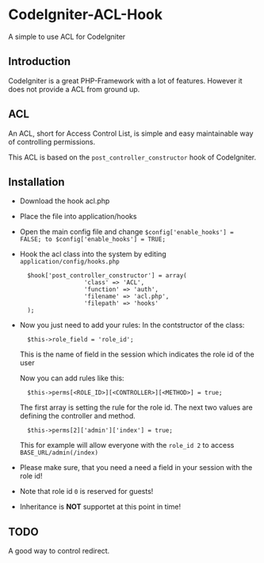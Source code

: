CodeIgniter-ACL-Hook
====================

A simple to use ACL for CodeIgniter

Introduction
------------

CodeIgniter is a great PHP-Framework with a lot of features.
However it does not provide a ACL from ground up.

ACL
---

An ACL, short for Access Control List, is simple and easy maintainable way of controlling permissions.

This ACL is based on the `post_controller_constructor` hook of CodeIgniter.

Installation
------------

* Download the hook acl.php
* Place the file into application/hooks
* Open the main config file and change `$config['enable_hooks'] = FALSE; to $config['enable_hooks'] = TRUE;`
* Hook the acl class into the system by editing `application/config/hooks.php`

		$hook['post_controller_constructor'] = array(
						'class' => 'ACL',
						'function' => 'auth',
						'filename' => 'acl.php',
						'filepath' => 'hooks'
		);


* Now you just need to add your rules:
	In the contstructor of the class:

		$this->role_field = 'role_id';
		
	This is the name of field in the session which indicates the role id of the user
	
	Now you can add rules like this:
	
		$this->perms[<ROLE_ID>][<CONTROLLER>][<METHOD>] = true;
		
	The first array is setting the rule for the role id. The next two values are defining the controller and method.
		
		$this->perms[2]['admin']['index'] = true;
		
	This for example will allow everyone with the `role_id 2` to access `BASE_URL/admin(/index)`

* Please make sure, that you need a need a field in your session with the role id!
* Note that role id `0` is reserved for guests!
* Inheritance is **NOT** supportet at this point in time!
	
TODO
----

A good way to control redirect.
